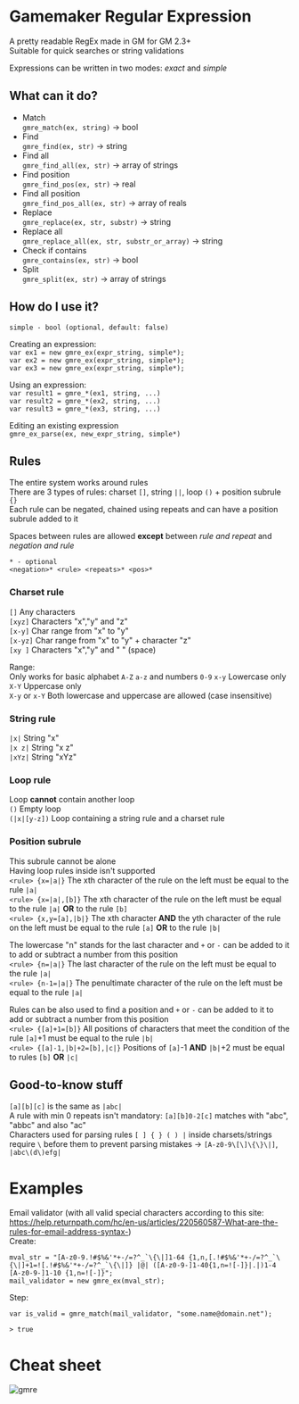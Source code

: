 # Gamemaker Regular Expression
A pretty readable RegEx made in GM for GM 2.3+  
Suitable for quick searches or string validations  
  
Expressions can be written in two modes: *exact* and *simple*  
  
## What can it do?
- Match  
`gmre_match(ex, string)` -> bool  
- Find  
`gmre_find(ex, str)` -> string  
- Find all  
`gmre_find_all(ex, str)` -> array of strings  
- Find position  
`gmre_find_pos(ex, str)` -> real  
- Find all position  
`gmre_find_pos_all(ex, str)` -> array of reals  
- Replace  
`gmre_replace(ex, str, substr)` -> string  
- Replace all  
`gmre_replace_all(ex, str, substr_or_array)` -> string  
- Check if contains  
`gmre_contains(ex, str)` -> bool  
- Split  
`gmre_split(ex, str)` -> array of strings  
  
## How do I use it?
`simple - bool (optional, default: false)`  
  
Creating an expression:  
`var ex1 = new gmre_ex(expr_string, simple*);`  
`var ex2 = new gmre_ex(expr_string, simple*);`  
`var ex3 = new gmre_ex(expr_string, simple*);`  
  
Using an expression:  
`var result1 = gmre_*(ex1, string, ...)`  
`var result2 = gmre_*(ex2, string, ...)`  
`var result3 = gmre_*(ex3, string, ...)`  
  
Editing an existing expression  
`gmre_ex_parse(ex, new_expr_string, simple*)`  
  
## Rules
The entire system works around rules  
There are 3 types of rules: charset `[]`, string `||`, loop `()` + position subrule `{}`  
Each rule can be negated, chained using repeats and can have a position subrule added to it  
  
Spaces between rules are allowed **except** between *rule and repeat* and *negation and rule*  
  
`* - optional`  
`<negation>* <rule> <repeats>* <pos>*`  
  
### Charset	rule
`[]` Any characters  
`[xyz]` Characters "x","y" and "z"  
`[x-y]` Char range from "x" to "y"  
`[x-yz]` Char range from "x" to "y" + character "z"  
`[xy ]` Characters "x","y" and " " (space)  
  
Range:  
Only works for basic alphabet `A-Z` `a-z` and numbers `0-9`
`x-y` Lowercase only  
`X-Y` Uppercase only  
`X-y` or `x-Y` Both lowercase and uppercase are allowed (case insensitive)  

### String rule
`|x|` String "x"  
`|x z|` String "x z"  
`|xYz|` String "xYz"  
  
### Loop rule
Loop **cannot** contain another loop  
`()` Empty loop  
`(|x|[y-z])` Loop containing a string rule and a charset rule  

### Position subrule
This subrule cannot be alone  
Having loop rules inside isn't supported  
`<rule> {x=|a|}` The xth character of the rule on the left must be equal to the rule `|a|`  
`<rule> {x=|a|,[b]}` The xth character of the rule on the left must be equal to the rule `|a|` **OR** to the rule `[b]`  
`<rule> {x,y=[a],|b|}` The xth character **AND** the yth character of the rule on the left must be equal to the rule `[a]` **OR** to the rule `|b|`  

The lowercase "n" stands for the last character and `+` or `-` can be added to it to add or subtract a number from this position  
`<rule> {n=|a|}` The last character of the rule on the left must be equal to the rule `|a|`  
`<rule> {n-1=|a|}` The penultimate character of the rule on the left must be equal to the rule `|a|`  
  
Rules can be also used to find a position and `+` or `-` can be added to it to add or subtract a number from this position  
`<rule> {[a]+1=[b]}` All positions of characters that meet the condition of the rule `[a]`+1 must be equal to the rule `|b|`  
`<rule> {[a]-1,|b|+2=[b],|c|}` Positions of `[a]`-1 **AND** `|b|`+2 must be equal to rules `[b]` **OR** `|c|`  
  
## Good-to-know stuff
`[a][b][c]` is the same as `|abc|`  
A rule with min 0 repeats isn't mandatory: `[a][b]0-2[c]` matches with "abc", "abbc" and also "ac"  
Characters used for parsing rules `[ ] { } ( ) |` inside charsets/strings require `\` before them to prevent parsing mistakes -> `[A-z0-9\[\]\{\}\|]`, `|abc\(d\)efg|`
  
# Examples
Email validator (with all valid special characters according to this site: https://help.returnpath.com/hc/en-us/articles/220560587-What-are-the-rules-for-email-address-syntax-)  
Create:  
```
mval_str = "[A-z0-9.!#$%&'*+-/=?^_`\{\|]1-64 {1,n,[.!#$%&'*+-/=?^_`\{\|]+1=![.!#$%&'*+-/=?^_`\{\|]} |@| ([A-z0-9-]1-40{1,n=![-]}|.|)1-4 [A-z0-9-]1-10 {1,n=![-]}";
mail_validator = new gmre_ex(mval_str);
```
Step:  
```
var is_valid = gmre_match(mail_validator, "some.name@domain.net");
```  
`> true`  

  
# Cheat sheet
![gmre](https://user-images.githubusercontent.com/68820052/201385231-ae57f772-6879-4771-ac45-23c4c25d38a6.png)


